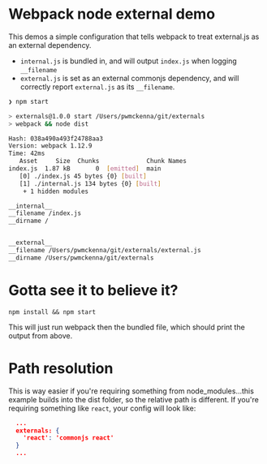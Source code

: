 # Webpack node external demo

This demos a simple configuration that tells webpack to treat external.js as an external dependency.

- `internal.js` is bundled in, and will output `index.js` when logging `__filename`
- `external.js` is set as an external commonjs dependency, and will correctly report `external.js` as its `__filename`.

```bash
❯ npm start

> externals@1.0.0 start /Users/pwmckenna/git/externals
> webpack && node dist

Hash: 038a490a493f24788aa3
Version: webpack 1.12.9
Time: 42ms
   Asset     Size  Chunks             Chunk Names
index.js  1.87 kB       0  [emitted]  main
   [0] ./index.js 45 bytes {0} [built]
   [1] ./internal.js 134 bytes {0} [built]
    + 1 hidden modules

__internal__
__filename /index.js
__dirname /


__external__
__filename /Users/pwmckenna/git/externals/external.js
__dirname /Users/pwmckenna/git/externals
```

# Gotta see it to believe it?

`npm install && npm start`

This will just run webpack then the bundled file, which should print the output from above.

# Path resolution

This is way easier if you're requiring something from node_modules...this example builds into the dist folder, so the relative path is different. If you're requiring something like `react`, your config will look like:

```json
  ...
  externals: {
    'react': 'commonjs react'
  }
  ...
```
